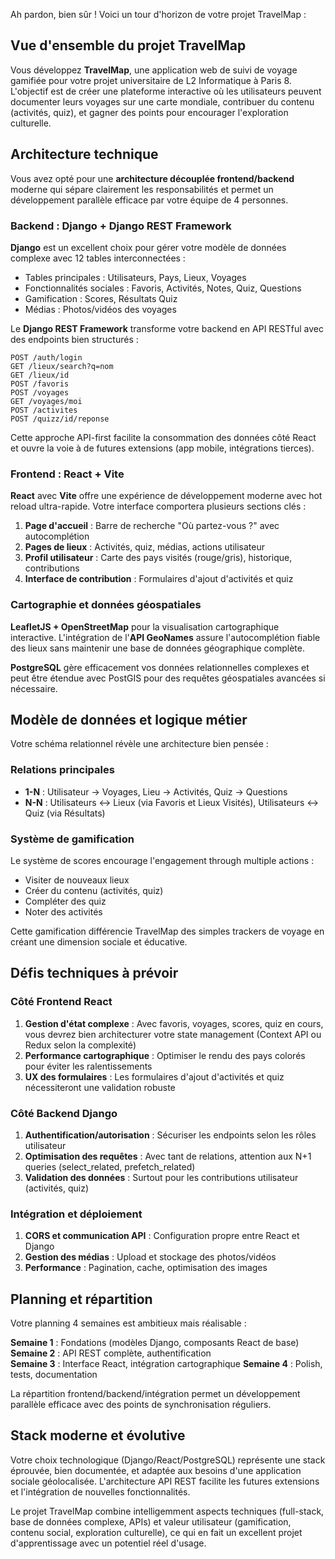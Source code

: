 Ah pardon, bien sûr ! Voici un tour d'horizon de votre projet TravelMap :

## Vue d'ensemble du projet TravelMap

Vous développez **TravelMap**, une application web de suivi de voyage gamifiée pour votre projet universitaire de L2 Informatique à Paris 8. L'objectif est de créer une plateforme interactive où les utilisateurs peuvent documenter leurs voyages sur une carte mondiale, contribuer du contenu (activités, quiz), et gagner des points pour encourager l'exploration culturelle.

## Architecture technique

Vous avez opté pour une **architecture découplée frontend/backend** moderne qui sépare clairement les responsabilités et permet un développement parallèle efficace par votre équipe de 4 personnes.

### Backend : Django + Django REST Framework

**Django** est un excellent choix pour gérer votre modèle de données complexe avec 12 tables interconnectées :
- Tables principales : Utilisateurs, Pays, Lieux, Voyages
- Fonctionnalités sociales : Favoris, Activités, Notes, Quiz, Questions
- Gamification : Scores, Résultats Quiz
- Médias : Photos/vidéos des voyages

Le **Django REST Framework** transforme votre backend en API RESTful avec des endpoints bien structurés :
```
POST /auth/login
GET /lieux/search?q=nom  
GET /lieux/id
POST /favoris
POST /voyages
GET /voyages/moi
POST /activites
POST /quizz/id/reponse
```

Cette approche API-first facilite la consommation des données côté React et ouvre la voie à de futures extensions (app mobile, intégrations tierces).

### Frontend : React + Vite

**React** avec **Vite** offre une expérience de développement moderne avec hot reload ultra-rapide. Votre interface comportera plusieurs sections clés :

1. **Page d'accueil** : Barre de recherche "Où partez-vous ?" avec autocomplétion
2. **Pages de lieux** : Activités, quiz, médias, actions utilisateur  
3. **Profil utilisateur** : Carte des pays visités (rouge/gris), historique, contributions
4. **Interface de contribution** : Formulaires d'ajout d'activités et quiz

### Cartographie et données géospatiales

**LeafletJS + OpenStreetMap** pour la visualisation cartographique interactive. L'intégration de l'**API GeoNames** assure l'autocomplétion fiable des lieux sans maintenir une base de données géographique complète.

**PostgreSQL** gère efficacement vos données relationnelles complexes et peut être étendue avec PostGIS pour des requêtes géospatiales avancées si nécessaire.

## Modèle de données et logique métier

Votre schéma relationnel révèle une architecture bien pensée :

### Relations principales
- **1-N** : Utilisateur → Voyages, Lieu → Activités, Quiz → Questions
- **N-N** : Utilisateurs ↔ Lieux (via Favoris et Lieux Visités), Utilisateurs ↔ Quiz (via Résultats)

### Système de gamification
Le système de scores encourage l'engagement through multiple actions :
- Visiter de nouveaux lieux
- Créer du contenu (activités, quiz)
- Compléter des quiz
- Noter des activités

Cette gamification différencie TravelMap des simples trackers de voyage en créant une dimension sociale et éducative.

## Défis techniques à prévoir

### Côté Frontend React
1. **Gestion d'état complexe** : Avec favoris, voyages, scores, quiz en cours, vous devrez bien architecturer votre state management (Context API ou Redux selon la complexité)
2. **Performance cartographique** : Optimiser le rendu des pays colorés pour éviter les ralentissements
3. **UX des formulaires** : Les formulaires d'ajout d'activités et quiz nécessiteront une validation robuste

### Côté Backend Django
1. **Authentification/autorisation** : Sécuriser les endpoints selon les rôles utilisateur
2. **Optimisation des requêtes** : Avec tant de relations, attention aux N+1 queries (select_related, prefetch_related)
3. **Validation des données** : Surtout pour les contributions utilisateur (activités, quiz)

### Intégration et déploiement
1. **CORS et communication API** : Configuration propre entre React et Django
2. **Gestion des médias** : Upload et stockage des photos/vidéos
3. **Performance** : Pagination, cache, optimisation des images

## Planning et répartition

Votre planning 4 semaines est ambitieux mais réalisable :

**Semaine 1** : Fondations (modèles Django, composants React de base)
**Semaine 2** : API REST complète, authentification  
**Semaine 3** : Interface React, intégration cartographique
**Semaine 4** : Polish, tests, documentation

La répartition frontend/backend/intégration permet un développement parallèle efficace avec des points de synchronisation réguliers.

## Stack moderne et évolutive

Votre choix technologique (Django/React/PostgreSQL) représente une stack éprouvée, bien documentée, et adaptée aux besoins d'une application sociale géolocalisée. L'architecture API REST facilite les futures extensions et l'intégration de nouvelles fonctionnalités.

Le projet TravelMap combine intelligemment aspects techniques (full-stack, base de données complexe, APIs) et valeur utilisateur (gamification, contenu social, exploration culturelle), ce qui en fait un excellent projet d'apprentissage avec un potentiel réel d'usage.